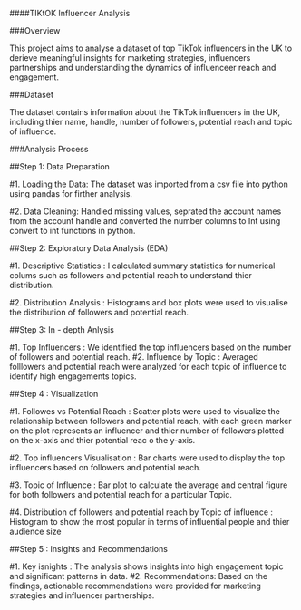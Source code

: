 ####TIKtOK Influencer Analysis

###Overview

This project aims to analyse a dataset of top TikTok influencers in the UK to derieve meaningful insights for marketing strategies, 
influencers partnerships and understanding the dynamics of influenceer reach and engagement.

###Dataset

The dataset contains information about the TikTok influencers in the UK, including thier name, handle, number of followers, potential reach and topic of influence.

###Analysis Process

##Step 1: Data Preparation

 #1. Loading the Data: The dataset was imported from a csv file into python using pandas for firther analysis.

 #2. Data Cleaning: Handled missing values, seprated the account names from the account handle and converted the number columns to Int using convert to int functions in python.


 ##Step 2: Exploratory Data Analysis (EDA)

 #1. Descriptive Statistics : I calculated summary statistics for numerical colums such as followers and potential reach to understand thier distribution.

 #2. Distribution Analysis : Histograms and box plots were used to visualise the distribution of followers and potential reach.


##Step 3: In - depth Anlysis

#1. Top Influencers : We identified the top influencers based on the number of followers and potential reach.
#2. Influence by Topic : Averaged folllowers and potential reach were analyzed for each topic of influence to identify high engagements topics.

##Step 4 :  Visualization

#1. Followes vs Potential Reach : Scatter plots were used to visualize the relationship between followers and potential reach,
with each green marker on the plot represents an influencer and thier number of followers plotted on the x-axis and thier potential reac o the y-axis.

#2. Top influencers Visualisation : Bar charts were used to display the top influencers based on followers and potential reach. 

#3. Topic of Influence : Bar plot to calculate the average and central figure for both followers and potential reach for a particular Topic.

#4. Distribution of followers and potential reach by Topic of influence : Histogram to show the most popular in terms of influential people and thier audience size


##Step 5 : Insights and Recommendations

#1. Key isnights :  The analysis shows insights into high engagement topic and significant patterns in data.
#2. Recommendations: Based on the findings, actionable recommendations were provided for marketing strategies and influencer partnerships.
